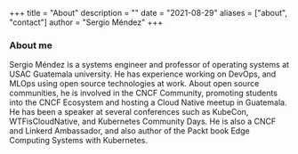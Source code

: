 +++
title = "About"
description = ""
date = "2021-08-29"
aliases = ["about", "contact"]
author = "Sergio Méndez"
+++
### About me
Sergio Méndez is a systems engineer and professor of operating systems at USAC Guatemala university. He has experience working on DevOps, and MLOps using open source technologies at work. About open source communities, he is involved in the CNCF Community, promoting students into the CNCF Ecosystem and hosting a Cloud Native meetup in Guatemala. He has been a speaker at several conferences such as KubeCon, WTFisCloudNative, and Kubernetes Community Days. He is also a CNCF and Linkerd Ambassador, and also author of the Packt book Edge Computing Systems with Kubernetes.


